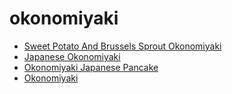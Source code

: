 # okonomiyaki

 * [Sweet Potato And Brussels Sprout Okonomiyaki](../index/s/sweet-potato-and-brussels-sprout-okonomiyaki.json)
 * [Japanese Okonomiyaki](../index/j/japanese-okonomiyaki.json)
 * [Okonomiyaki Japanese Pancake](../index/o/okonomiyaki-japanese-pancake.json)
 * [Okonomiyaki](../index/o/okonomiyaki.json)

